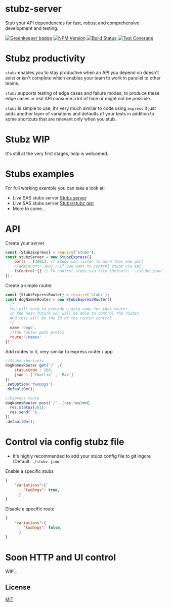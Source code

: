 # stubz-server
 Stub your API dependencies for fast, robust and comprehensive development and testing.

[![Greenkeeper badge](https://badges.greenkeeper.io/hisco/stubz.svg)](https://greenkeeper.io/)
[![NPM Version][npm-image]][npm-url]
[![Build Status][travis-image]][travis-url]
[![Test Coverage][coveralls-image]][coveralls-url]
 
# Stubz productivity
`stubz` enables you to stay productive when an API you depend on doesn't exist or isn't complete which enables your team to work in parallel to other teams.

`stubz` supports testing of edge cases and failure modes, to produce these edge cases in real API consume a lot of time or might not be possible.

`stubz` is simple to use, it’s very much similar to code using `express` it just adds another layer of variations and defaults of your tests in addition to some shortcuts that are relevant only when you stub.

# Stubz WIP
It's still at the very first stages, help is welcomed.

# Stubs examples
For full working example you can take a look at:
- Live SAS stubs server [Stubs server](https://glitch.com/edit/#!/stubs-server)
- Live SAS stubs server [Stubs/stubz gist](https://gist.github.com/hisco/6046a9b907d4f17a26782ab7932449c2)
- More to come...

# API
Create your server
```js
const {StubzExpress} = require('stubz');
const stubzServer = new StubzExpress({
    ports : [3001], // Stubz can listen to more than one port
    //adminPort: 3002 //If you want to control stubz via api
    fsControl:{} // To control stubz via file (Default: `./stubz.json`)
});
```

Create a simple router
```js
const {StubzExpressRouter} = require('stubz');
const dogNamesRouter = new StubzExpressRouter({
  /*
  You will need to provide a uniq name for that router,
  In the near future you will be able to control the router,
  And this will be the ID of the router control
  */
  name:'dogs',
  //The router path prefix
  route:'/names'
});
```

Add routes to it, very similar to express router / app
```js
//Stubz shortcuts
dogNamesRouter.get('/' ,{
    statusCode : 200,
    json : ['Charlie' , 'Max']
})
.setOption('twoDogs')
.defaultOn();

//Express route
dogNamesRouter.post('/' ,(res,res)=>{
  res.status(201);
  res.send('');
})
.defaultOn();
```
# Control via config stubz file
* It's highly recommended to add your stubz config file to git ingore (Default: `./stubz.json`.

Enable a specific stubs
```json
{
    "variations":{
        "twoDogs": true, 
      }
}
```
Disable a specific route
```json
{
    "variations":{
        "twoDogs": false, 
      }
}
```

# Soon HTTP and UI control
WIP...
## License

  [MIT](LICENSE)

[npm-image]: https://img.shields.io/npm/v/stubz.svg
[npm-url]: https://npmjs.org/package/fstubz
[travis-image]: https://img.shields.io/travis/hisco/stubz/master.svg?style=flat-square
[travis-url]: https://travis-ci.org/hisco/stubz
[coveralls-image]: https://coveralls.io/repos/github/hisco/stubz/badge.svg?branch=master
[coveralls-url]: https://coveralls.io/github/hisco/stubz?branch=master
